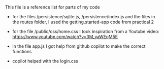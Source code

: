 This file is a reference list for parts of my code

- for the files /persistence/sqlite.js, /persistence/index.js and the files in the routes folder, I used the getting.started-app code from practical 2

- for the file /public/css/home.css I took inspiration from a Youtube video: https://www.youtube.com/watch?v=3M_yaWEqM5E 

- in the file app.js I got help from github copilot to make the correct functions

- copilot helped with the login.css